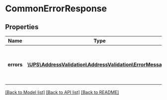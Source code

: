 # CommonErrorResponse

## Properties
Name | Type | Description | Notes
------------ | ------------- | ------------- | -------------
**errors** | [**\UPS\AddressValidation\AddressValidation\ErrorMessage[]**](ErrorMessage.md) | The error array containing any errors that occurred. | [optional] 

[[Back to Model list]](../../README.md#documentation-for-models) [[Back to API list]](../../README.md#documentation-for-api-endpoints) [[Back to README]](../../README.md)

